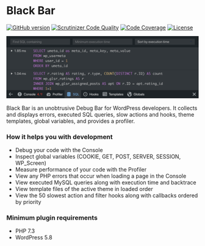 # Black Bar

[![GitHub version](https://badge.fury.io/gh/pryley%2Fblackbar.svg)](https://badge.fury.io/gh/pryley%2Fblackbar) [![Scrutinizer Code Quality](https://scrutinizer-ci.com/g/pryley/blackbar/badges/quality-score.png?b=main)](https://scrutinizer-ci.com/g/pryley/blackbar/?branch=main) [![Code Coverage](https://scrutinizer-ci.com/g/pryley/blackbar/badges/coverage.png?b=main)](https://scrutinizer-ci.com/g/pryley/blackbar/?branch=main) [![License](https://img.shields.io/badge/license-GPLv3-brightgreen.svg)](https://github.com/pryley/blackbar/blob/main/LICENSE)

![Black Bar banner](+/assets/banner-1880x609.png)

Black Bar is an unobtrusive Debug Bar for WordPress developers. It collects and displays errors, executed SQL queries, slow actions and hooks, theme templates, global variables, and provides a profiler.

### How it helps you with development

- Debug your code with the Console
- Inspect global variables (COOKIE, GET, POST, SERVER, SESSION, WP_Screen)
- Measure performance of your code with the Profiler
- View any PHP errors that occur when loading a page in the Console
- View executed MySQL queries along with execution time and backtrace
- View template files of the active theme in loaded order
- View the 50 slowest action and filter hooks along with callbacks ordered by priority

### Minimum plugin requirements

* PHP 7.3
* WordPress 5.8
